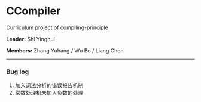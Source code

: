 # CCompiler
Curriculum project of compiling-principle



**Leader:** Shi Yinghui

**Members:** Zhang Yuhang / Wu Bo / Liang Chen

-----

### Bug log

1. 加入词法分析的错误报告机制
2. 常数处理机未加入负数的处理
